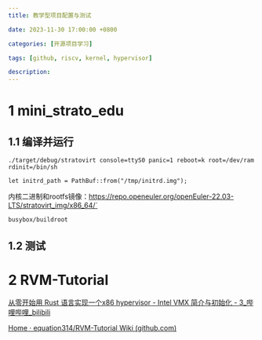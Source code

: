 ```yaml
---
title: 教学型项目配置与测试

date: 2023-11-30 17:00:00 +0800

categories: [开源项目学习]

tags: [github, riscv, kernel, hypervisor]

description: 
---
```


# 1 mini_strato_edu

## 1.1 编译并运行

```shell
./target/debug/stratovirt console=ttyS0 panic=1 reboot=k root=/dev/ram rdinit=/bin/sh

let initrd_path = PathBuf::from("/tmp/initrd.img");
```

内核二进制和rootfs镜像：https://repo.openeuler.org/openEuler-22.03-LTS/stratovirt_img/x86_64/`

`busybox/buildroot`





## 1.2 测试







# 2 RVM-Tutorial

[从零开始用 Rust 语言实现一个x86 hypervisor - Intel VMX 简介与初始化 - 3_哔哩哔哩_bilibili](https://www.bilibili.com/video/BV1oM4y1D7Ci/?spm_id_from=333.788&vd_source=e97ae8f8b8ae2ceb4dd6eec6f1e33ee9)

[Home · equation314/RVM-Tutorial Wiki (github.com)](https://github.com/equation314/RVM-Tutorial/wiki)